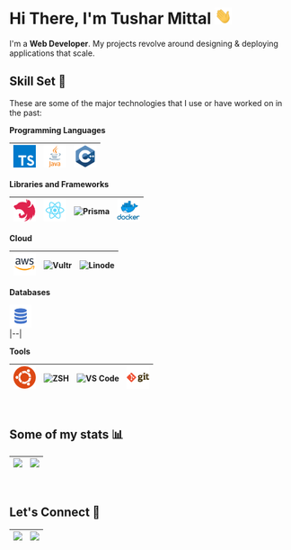 <h1>Hi There, I'm Tushar Mittal <img  src="https://raw.githubusercontent.com/ABSphreak/ABSphreak/master/gifs/Hi.gif" width="30px"></h1>

I'm a **Web Developer**. My projects revolve around designing & deploying applications that scale.

## Skill Set :muscle:

These are some of the major technologies that I use or have worked on in the past:

**Programming Languages**

<img title="Typescript" alt="Typescript" width="40px" src="https://raw.githubusercontent.com/github/explore/80688e429a7d4ef2fca1e82350fe8e3517d3494d/topics/typescript/typescript.png" />|<img alt="Java" title="Java" width="40px" src="https://raw.githubusercontent.com/github/explore/5b3600551e122a3277c2c5368af2ad5725ffa9a1/topics/java/java.png">|<img title="c++" alt="CPP" width="40px" src="https://raw.githubusercontent.com/github/explore/180320cffc25f4ed1bbdfd33d4db3a66eeeeb358/topics/cpp/cpp.png">
|--|--|--|

**Libraries and Frameworks**

<img title="NestJS" alt="NestJS" width="40px" src="https://raw.githubusercontent.com/github/explore/37c71fdca4e12086faf8c7009793d2eb588c914e/topics/nestjs/nestjs.png">|<img title="React" alt="React" width="40px" src="https://raw.githubusercontent.com/github/explore/80688e429a7d4ef2fca1e82350fe8e3517d3494d/topics/react/react.png">|<img title="Prisma" alt="Prisma" width="40px" src="https://avatars.githubusercontent.com/u/17219288?s=200&v=4">|<img title="Docker" alt="Docker" width="40px" src="https://raw.githubusercontent.com/github/explore/master/topics/docker/docker.png">
|--|--|--|--|

**Cloud**

<img title="AWS" alt="AWS" width="40px" src="https://raw.githubusercontent.com/github/explore/main/topics/aws/aws.png">|<img title="Vultr" alt="Vultr" width="40px" src="https://media-exp1.licdn.com/dms/image/C4E0BAQFbbQOVULzHzw/company-logo_200_200/0/1652731846554?e=2147483647&v=beta&t=oMYCaeVnODwteC5po9ub3VVo2hYTu8eRSoEM3n-ierM">|<img title="Linode" alt="Linode" width="40px" src="https://yt3.ggpht.com/zH-5kUocR3POAfRnS4CpRV08LSgYODneZozqAML2cND2ynl-pA1NvtZdQHK9Ueg1aP-sq081=s900-c-k-c0x00ffffff-no-rj">
|--|--|--|

**Databases**

<img title="SQL" alt="SQL" width="40px" src="https://raw.githubusercontent.com/github/explore/master/topics/sql/sql.png"><br>
|--|

**Tools**

<img title="Ubuntu" alt="Ubuntu" width="40px" src="https://raw.githubusercontent.com/github/explore/master/topics/ubuntu/ubuntu.png">|<img title="ZSH" alt="ZSH" width="40px" src="https://s3.amazonaws.com/ohmyzsh/oh-my-zsh-logo.png">|<img title="VS Code" alt="VS Code" width="40px" src="https://img.icons8.com/fluent/48/000000/visual-studio-code-2019.png">|<img title="git" alt="git" width="40px" src="https://raw.githubusercontent.com/github/explore/master/topics/git/git.png">
|--|--|--|--|
<br>

## Some of my stats :bar_chart:

<img src="https://github-readme-stats.vercel.app/api?username=techytushar&show_icons=true&theme=radical&include_all_commits=true">|<a href="https://stackoverflow.com/users/story/5679285"><img src="https://github-readme-stackoverflow.vercel.app/?userID=5679285&theme=dark" height="250"></a>
|--|--|

<br>

## Let's Connect :handshake:

<a href="https://www.linkedin.com/in/tusharmit/"><img src="https://cdn2.iconfinder.com/data/icons/social-media-2285/512/1_Linkedin_unofficial_colored_svg-128.png" width="40"></a>|<a href="https://www.kaggle.com/techytushar/"><img src="https://www.vectorlogo.zone/logos/kaggle/kaggle-icon.svg" width="40"></a>
|--|--|
